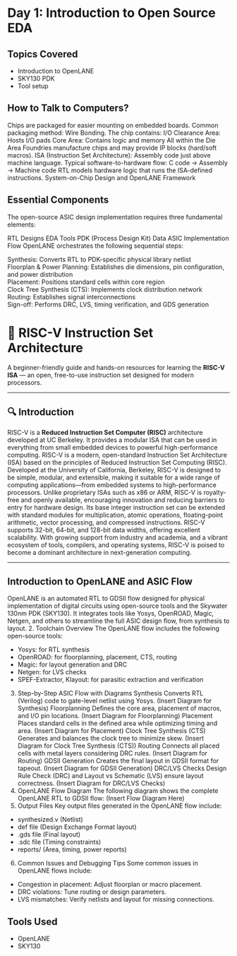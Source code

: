 # Day 1: Introduction to Open Source EDA

## Topics Covered
- Introduction to OpenLANE
- SKY130 PDK
- Tool setup
## How to Talk to Computers?
Chips are packaged for easier mounting on embedded boards. Common packaging method: Wire Bonding.
The chip contains:
I/O Clearance Area: Hosts I/O pads
Core Area: Contains logic and memory
All within the Die Area
Foundries manufacture chips and may provide IP blocks (hard/soft macros).
ISA (Instruction Set Architecture): Assembly code just above machine language.
Typical software-to-hardware flow:
C code → Assembly → Machine code
RTL models hardware logic that runs the ISA-defined instructions.
System-on-Chip Design and OpenLANE Framework


## Essential Components
The open-source ASIC design implementation requires three fundamental elements:

RTL Designs
EDA Tools
PDK (Process Design Kit) Data
ASIC Implementation Flow
OpenLANE orchestrates the following sequential steps:

Synthesis: Converts RTL to PDK-specific physical library netlist  
Floorplan & Power Planning: Establishes die dimensions, pin configuration, and power distribution  
Placement: Positions standard cells within core region  
Clock Tree Synthesis (CTS): Implements clock distribution network  
Routing: Establishes signal interconnections  
Sign-off: Performs DRC, LVS, timing verification, and GDS generation

# 🚀 RISC-V Instruction Set Architecture

A beginner-friendly guide and hands-on resources for learning the **RISC-V ISA** — an open, free-to-use instruction set designed for modern processors.

---


## 🔍 Introduction

RISC-V is a **Reduced Instruction Set Computer (RISC)** architecture developed at UC Berkeley. It provides a modular ISA that can be used in everything from small embedded devices to powerful high-performance computing. RISC-V is a modern, open-standard Instruction Set Architecture (ISA) based on the principles of Reduced Instruction Set Computing (RISC). Developed at the University of California, Berkeley, RISC-V is designed to be simple, modular, and extensible, making it suitable for a wide range of computing applications—from embedded systems to high-performance processors. Unlike proprietary ISAs such as x86 or ARM, RISC-V is royalty-free and openly available, encouraging innovation and reducing barriers to entry for hardware design. Its base integer instruction set can be extended with standard modules for multiplication, atomic operations, floating-point arithmetic, vector processing, and compressed instructions. RISC-V supports 32-bit, 64-bit, and 128-bit data widths, offering excellent scalability. With growing support from industry and academia, and a vibrant ecosystem of tools, compilers, and operating systems, RISC-V is poised to become a dominant architecture in next-generation computing.

---

## Introduction to OpenLANE and ASIC Flow
OpenLANE is an automated RTL to GDSII flow designed for physical implementation of digital circuits using open-source tools and the Skywater 130nm PDK (SKY130). It integrates tools like Yosys, OpenROAD, Magic, Netgen, and others to streamline the full ASIC design flow, from synthesis to layout.
2. Toolchain Overview
The OpenLANE flow includes the following open-source tools:
- Yosys: for RTL synthesis
- OpenROAD: for floorplanning, placement, CTS, routing
- Magic: for layout generation and DRC
- Netgen: for LVS checks
- SPEF-Extractor, Klayout: for parasitic extraction and verification
3. Step-by-Step ASIC Flow with Diagrams
Synthesis
Converts RTL (Verilog) code to gate-level netlist using Yosys.
(Insert Diagram for Synthesis)
Floorplanning
Defines the core area, placement of macros, and I/O pin locations.
(Insert Diagram for Floorplanning)
Placement
Places standard cells in the defined area while optimizing timing and area.
(Insert Diagram for Placement)
Clock Tree Synthesis (CTS)
Generates and balances the clock tree to minimize skew.
(Insert Diagram for Clock Tree Synthesis (CTS))
Routing
Connects all placed cells with metal layers considering DRC rules.
(Insert Diagram for Routing)
GDSII Generation
Creates the final layout in GDSII format for tapeout.
(Insert Diagram for GDSII Generation)
DRC/LVS Checks
Design Rule Check (DRC) and Layout vs Schematic (LVS) ensure layout correctness.
(Insert Diagram for DRC/LVS Checks)
4. OpenLANE Flow Diagram
The following diagram shows the complete OpenLANE RTL to GDSII flow:
(Insert Flow Diagram Here)
5. Output Files
Key output files generated in the OpenLANE flow include:
- synthesized.v (Netlist)
- def file (Design Exchange Format layout)
- .gds file (Final layout)
- .sdc file (Timing constraints)
- reports/ (Area, timing, power reports)
6. Common Issues and Debugging Tips
Some common issues in OpenLANE flows include:
- Congestion in placement: Adjust floorplan or macro placement.
- DRC violations: Tune routing or design parameters.
- LVS mismatches: Verify netlists and layout for missing connections.




## Tools Used
- OpenLANE
- SKY130

